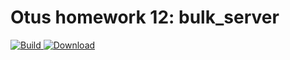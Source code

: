 ﻿# Otus homework 12: bulk_server
[ ![Build](https://travis-ci.org/PetrLjutik/bulk_server.svg?branch=master) ](https://travis-ci.org/PetrLjutik/bulk_server)
[ ![Download](https://api.bintray.com/packages/petrljutik/bulk_server/bulk_server/images/download.svg) ](https://bintray.com/petrljutik/bulk_server/bulk_server/#files)

